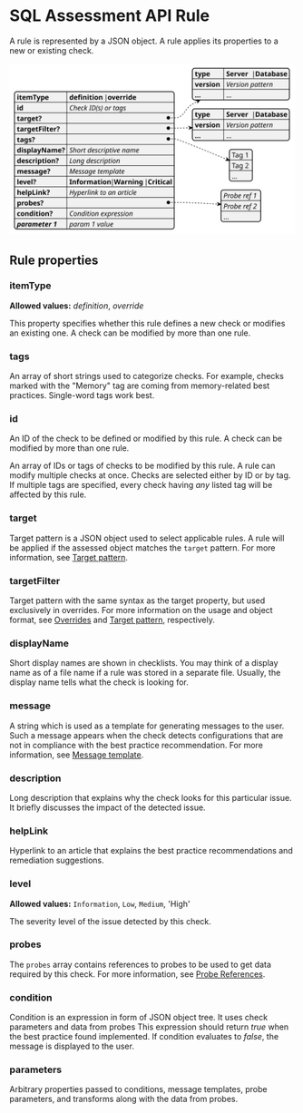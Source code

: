 # SQL Assessment API Rule

A rule is represented by a JSON object. A rule applies its properties to a new or existing check.

![Rule structure](img\RuleStructure.svg)

## Rule properties

### itemType

__Allowed values:__ *definition*, *override*

This property specifies whether this rule defines a new check or modifies an existing one. A check can be modified by more than one rule.

### tags

An array of short strings used to categorize checks. For example, checks marked with the "Memory" tag are coming from memory-related best practices. Single-word tags work best.

### id

An ID of the check to be defined or modified by this rule.  A check can be modified by more than one rule.

An array of IDs or tags of checks to be modified by this rule. A rule can modify multiple checks at once. Checks are selected either by ID or by tag. If multiple tags are specified, every check having _any_ listed tag will be affected by this rule.

### target

Target pattern is a JSON object used to select applicable rules. A rule will be applied if the assessed object matches the `target` pattern. For more information, see [Target pattern]().

### targetFilter

Target pattern with the same syntax as the target property, but used exclusively in overrides. For more information on the usage and object format, see [Overrides]() and [Target pattern](), respectively.

### displayName

Short display names are shown in checklists. You may think of a display name as of a file name if a rule was stored in a separate file. Usually, the display name tells what the check is looking for.

### message

A string which is used as a template for generating messages to the user. Such a message appears when the check detects configurations that are not in compliance with the best practice recommendation. For more information, see [Message template]().

### description

Long description that explains why the check looks for this particular issue. It briefly discusses the impact of the detected issue.

### helpLink

Hyperlink to an article that explains the best practice recommendations and remediation suggestions.

### level

__Allowed values:__ `Information`, `Low`, `Medium`, 'High'

The severity level of the issue detected by this check.

### probes

The `probes` array contains references to probes to be used to get data required by this check. For more information, see [Probe References]().

### condition

Condition is an expression in form of JSON object tree. It uses check parameters and data from probes This expression should return _true_ when the best practice found implemented. If condition evaluates to _false_, the message is displayed to the user.

### parameters

Arbitrary properties passed to conditions, message templates, probe parameters, and transforms along with the data from probes.